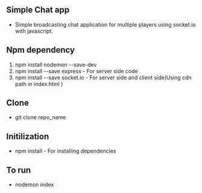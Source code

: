 ## Simple Chat app
 - Simple broadcasting chat application for multiple players using socket.io with javascript.
 
 ## Npm dependency
 1. npm install nodemon --save-dev
 2. npm install --save express - For server side code
 3. npm install --save socket.io - For server side and client side(Using cdn path in index.html )
 
 ## Clone 
 - git clone repo_name
 
 ## Initilization 
 - npm install  - For installing dependencies
 
 ## To run
 - nodemon index
